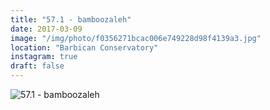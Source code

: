 ```yaml
---
title: "57.1 - bamboozaleh"
date: 2017-03-09
image: "/img/photo/f0356271bcac006e749228d98f4139a3.jpg"
location: "Barbican Conservatory"
instagram: true
draft: false
---
```


![57.1 - bamboozaleh](/img/photo/f0356271bcac006e749228d98f4139a3.jpg)
